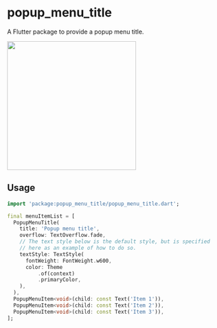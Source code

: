 # popup_menu_title
A Flutter package to provide a popup menu title.

<img src="https://i.postimg.cc/tpZ0KNg5/Screenshot-20201108-175109.png" height="300"/>

## Usage
```dart
import 'package:popup_menu_title/popup_menu_title.dart';

final menuItemList = [
  PopupMenuTitle(
    title: 'Popup menu title',
    overflow: TextOverflow.fade,
    // The text style below is the default style, but is specified
    // here as an example of how to do so.
    textStyle: TextStyle(
      fontWeight: FontWeight.w600,
      color: Theme
          .of(context)
          .primaryColor,
    ),
  ),
  PopupMenuItem<void>(child: const Text('Item 1')),
  PopupMenuItem<void>(child: const Text('Item 2')),
  PopupMenuItem<void>(child: const Text('Item 3')),
];
```
